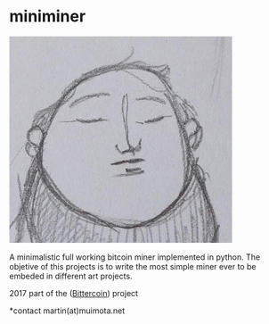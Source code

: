 # miniminer

![Alt text](thumb.jpg "Project screenshot")

A minimalistic full working bitcoin miner implemented in python.
The objetive of this projects is to write the most simple miner ever to be embeded in different art projects. 

2017 part of the ([Bittercoin](http://spectrum.muimota.netbittercoin.html)) project 

*contact
martin(at)muimota.net
